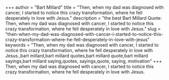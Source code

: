 +++
author = "Bart Millard"
title = "Then, when my dad was diagnosed with cancer, I started to notice this crazy transformation, where he fell desperately in love with Jesus."
description = "the best Bart Millard Quote: Then, when my dad was diagnosed with cancer, I started to notice this crazy transformation, where he fell desperately in love with Jesus."
slug = "then-when-my-dad-was-diagnosed-with-cancer-i-started-to-notice-this-crazy-transformation-where-he-fell-desperately-in-love-with-jesus"
keywords = "Then, when my dad was diagnosed with cancer, I started to notice this crazy transformation, where he fell desperately in love with Jesus.,bart millard,bart millard quotes,bart millard quote,bart millard sayings,bart millard saying,quotes, sayings,quote, saying, motivation"
+++
Then, when my dad was diagnosed with cancer, I started to notice this crazy transformation, where he fell desperately in love with Jesus.
